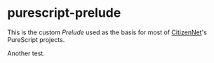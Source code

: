 # purescript-prelude

This is the custom *Prelude* used as the basis for most of [CitizenNet]'s PureScript projects.

Another test.

[citizennet]: https://github.com/citizennet
